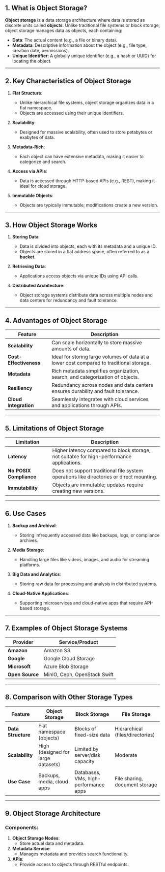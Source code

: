 ## 1. What is Object Storage?

**Object storage** is a data storage architecture where data is stored as discrete units called **objects**. Unlike traditional file systems or block storage, object storage manages data as objects, each containing:
- **Data**: The actual content (e.g., a file or binary data).
- **Metadata**: Descriptive information about the object (e.g., file type, creation date, permissions).
- **Unique Identifier**: A globally unique identifier (e.g., a hash or UUID) for locating the object.

---

## 2. Key Characteristics of Object Storage

1. **Flat Structure**:
   - Unlike hierarchical file systems, object storage organizes data in a flat namespace.
   - Objects are accessed using their unique identifiers.

2. **Scalability**:
   - Designed for massive scalability, often used to store petabytes or exabytes of data.

3. **Metadata-Rich**:
   - Each object can have extensive metadata, making it easier to categorize and search.

4. **Access via APIs**:
   - Data is accessed through HTTP-based APIs (e.g., REST), making it ideal for cloud storage.

5. **Immutable Objects**:
   - Objects are typically immutable; modifications create a new version.

---

## 3. How Object Storage Works

1. **Storing Data**:
   - Data is divided into objects, each with its metadata and a unique ID.
   - Objects are stored in a flat address space, often referred to as a **bucket**.

2. **Retrieving Data**:
   - Applications access objects via unique IDs using API calls.

3. **Distributed Architecture**:
   - Object storage systems distribute data across multiple nodes and data centers for redundancy and fault tolerance.

---

## 4. Advantages of Object Storage

| Feature               | Description                                                                                   |
|-----------------------|-----------------------------------------------------------------------------------------------|
| **Scalability**       | Can scale horizontally to store massive amounts of data.                                      |
| **Cost-Effectiveness**| Ideal for storing large volumes of data at a lower cost compared to traditional storage.       |
| **Metadata**          | Rich metadata simplifies organization, search, and categorization of objects.                 |
| **Resiliency**        | Redundancy across nodes and data centers ensures durability and fault tolerance.              |
| **Cloud Integration** | Seamlessly integrates with cloud services and applications through APIs.                      |

---

## 5. Limitations of Object Storage

| Limitation            | Description                                                                                   |
|-----------------------|-----------------------------------------------------------------------------------------------|
| **Latency**           | Higher latency compared to block storage, not suitable for high-performance applications.     |
| **No POSIX Compliance** | Does not support traditional file system operations like directories or direct mounting.     |
| **Immutability**      | Objects are immutable; updates require creating new versions.                                 |

---

## 6. Use Cases

1. **Backup and Archival**:
   - Storing infrequently accessed data like backups, logs, or compliance archives.

2. **Media Storage**:
   - Handling large files like videos, images, and audio for streaming platforms.

3. **Big Data and Analytics**:
   - Storing raw data for processing and analysis in distributed systems.

4. **Cloud-Native Applications**:
   - Supporting microservices and cloud-native apps that require API-based storage.

---

## 7. Examples of Object Storage Systems

| Provider           | Service/Product                          |
|--------------------|------------------------------------------|
| **Amazon**         | Amazon S3                               |
| **Google**         | Google Cloud Storage                    |
| **Microsoft**      | Azure Blob Storage                      |
| **Open Source**    | MinIO, Ceph, OpenStack Swift            |

---

## 8. Comparison with Other Storage Types

| Feature           | Object Storage                      | Block Storage                          | File Storage                         |
|-------------------|-------------------------------------|---------------------------------------|-------------------------------------|
| **Data Structure** | Flat namespace (objects)            | Blocks of fixed-size data              | Hierarchical (files/directories)    |
| **Scalability**    | High (designed for large datasets)  | Limited by server/disk capacity         | Moderate                           |
| **Use Case**       | Backups, media, cloud apps          | Databases, VMs, high-performance apps  | File sharing, document storage      |

---

## 9. Object Storage Architecture

### Components:
1. **Object Storage Nodes**:
   - Store actual data and metadata.
2. **Metadata Service**:
   - Manages metadata and provides search functionality.
3. **APIs**:
   - Provide access to objects through RESTful endpoints.

